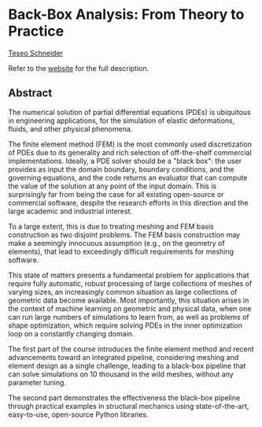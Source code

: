 # Back-Box Analysis: From Theory to Practice

[Teseo Schneider](https://cs.nyu.edu/~teseo/)

Refer to the [website]() for the full description.

## Abstract
The numerical solution of partial differential equations (PDEs) is ubiquitous in engineering applications, for the simulation of elastic deformations, fluids, and other physical phenomena.

The finite element method (FEM) is the most commonly used discretization of PDEs due to its generality and rich selection of off-the-shelf commercial implementations. Ideally, a PDE solver should be a "black box": the user provides as input the domain boundary, boundary conditions, and the governing equations, and the code returns an evaluator that can compute the value of the solution at any point of the input domain. This is surprisingly far from being the case for all existing open-source or commercial software, despite the research efforts in this direction and the large academic and industrial interest.

To a large extent, this is due to treating meshing and FEM basis construction as two disjoint problems. The FEM basis construction may make a seemingly innocuous assumption (e.g., on the geometry of elements), that lead to exceedingly difficult requirements for meshing software.

This state of matters presents a fundamental problem for applications that require fully automatic, robust processing of large collections of meshes of varying sizes, an increasingly common situation as large collections of geometric data become available. Most importantly, this situation arises in the context of machine learning on geometric and physical data, when one can run large numbers of simulations to learn from, as well as problems of shape optimization, which require solving PDEs in the inner optimization loop on a constantly changing domain.

The first part of the course introduces the finite element method and recent advancements toward an integrated pipeline, considering meshing and element design as a single challenge, leading to a black-box pipeline that can solve simulations on 10 thousand in the wild meshes, without any parameter tuning.

The second part demonstrates the effectiveness the black-box pipeline through practical examples in structural mechanics using state-of-the-art, easy-to-use, open-source Python libraries.